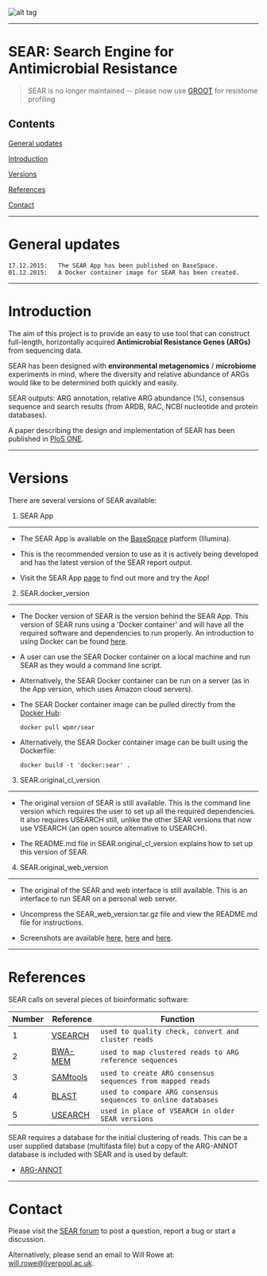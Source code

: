 ![alt tag](http://i.imgsafe.org/22ed408.jpg)

-----------


SEAR: Search Engine for Antimicrobial Resistance
====


>SEAR is no longer maintained -- please now use [GROOT](https://github.com/will-rowe/groot) for resistome profiling


Contents
----
[General updates](https://github.com/wpmr2/sear#general-updates)

[Introduction](https://github.com/wpmr2/sear#introduction)

[Versions](https://github.com/wpmr2/sear#versions)

[References](https://github.com/wpmr2/sear#references)

[Contact](https://github.com/wpmr2/sear#contact)

-----------


General updates
====

    17.12.2015:   The SEAR App has been published on BaseSpace.
    01.12.2015:   A Docker container image for SEAR has been created.

-----------


Introduction
====

The aim of this project is to provide an easy to use tool that can construct full-length, horizontally acquired **Antimicrobial Resistance Genes (ARGs)** from sequencing data.

SEAR has been designed with **environmental metagenomics** / **microbiome** experiments in mind, where the diversity and relative abundance of ARGs would like to be determined both quickly and easily.

SEAR outputs: ARG annotation, relative ARG abundance (%), consensus sequence and search results (from ARDB, RAC, NCBI nucleotide and protein databases).

A paper describing the design and implementation of SEAR has been published in <a href="http://doi.org/10.1371/journal.pone.0133492" target="_blank">PloS ONE</a>.

-----------


Versions
====

There are several versions of SEAR available:

1.	SEAR App
----

+ The SEAR App is available on the <a href="https://basespace.illumina.com/home/sequence" target="_blank">BaseSpace</a> platform (Illumina).

+ This is the recommended version to use as it is actively being developed and has the latest version of the SEAR report output.

+ Visit the SEAR App <a href="https://basespace.illumina.com/apps/2083081/SEAR-Antibiotic-Resistance?preferredversion" target="_blank">page</a> to find out more and try the App!


2.	SEAR.docker_version
----

+ The Docker version of SEAR is the version behind the SEAR App. This version of SEAR runs using a 'Docker container' and will have all the required software and dependencies to run properly. An introduction to using Docker can be found <a href="https://training.docker.com/" target="_blank">here</a>.

+ A user can use the SEAR Docker container on a local machine and run SEAR as they would a command line script. 

+ Alternatively, the SEAR Docker container can be run on a server (as in the App version, which uses Amazon cloud servers).

+ The SEAR Docker container image can be pulled directly from the <a href="https://hub.docker.com/r/wpmr/sear/" target="_blank">Docker Hub</a>:

    `docker pull wpmr/sear`

+ Alternatively, the SEAR Docker container image can be built using the Dockerfile:

    `docker build -t 'docker:sear' .`


3.	SEAR.original_cl_version
----

+ The original version of SEAR is still available. This is the command line version which requires the user to set up all the required dependencies. It also requires USEARCH still, unlike the other SEAR versions that now use VSEARCH (an open source alternative to USEARCH).

+ The README.md file in SEAR.original_cl_version explains how to set up this version of SEAR.


4.	SEAR.original_web_version
----

+ The original of the SEAR and web interface is still available. This is an interface to run SEAR on a personal web server. 

+ Uncompress the SEAR_web_version.tar.gz file and view the README.md file for instructions.

+ Screenshots are available <a href="http://i.imgsafe.org/db9ea41.png" target="_blank">here</a>, <a href="http://i.imgsafe.org/26b32f1.png" target="_blank">here</a> and <a href="http://i.imgsafe.org/3b422ba.png" target="_blank">here</a>.

-----------


References
====

SEAR calls on several pieces of bioinformatic software: 


Number | Reference | Function
------ | --------- | --------
1 | [VSEARCH](https://github.com/torognes/vsearch) | `used to quality check, convert and cluster reads`
2 | [BWA-MEM](http://arxiv.org/abs/1303.3997) | `used to map clustered reads to ARG reference sequences`
3 | [SAMtools](http://www.ncbi.nlm.nih.gov/pubmed/19505943) | `used to create ARG consensus sequences from mapped reads`
4 | [BLAST](http://www.ncbi.nlm.nih.gov/pubmed/2231712) | `used to compare ARG consensus sequences to online databases`
5 | [USEARCH](http://www.drive5.com/usearch/) | `used in place of VSEARCH in older SEAR versions`

SEAR requires a database for the initial clustering of reads. This can be a user supplied database (multifasta file) but a copy of the ARG-ANNOT database is included with SEAR and is used by default:

+ [ARG-ANNOT](http://www.ncbi.nlm.nih.gov/pubmed/24145532)

-----------


Contact
====

Please visit the <a href="https://groups.google.com/forum/#!forum/sear" target="_blank">SEAR forum</a> to post a question, report a bug or start a discussion.

Alternatively, please send an email to Will Rowe at: [will.rowe@liverpool.ac.uk](mailto:will.rowe@liverpool.ac.uk?subject=SEAR).
